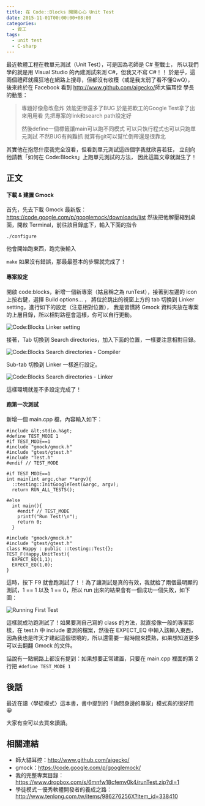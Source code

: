 ```yaml
---
title: 在 Code::Blocks 開開心心 Unit Test
date: 2015-11-01T00:00:00+08:00
categories:
  - 資工
tags:
  - unit test
  - C-sharp
---
```


最近軟體工程在教單元測試（Unit Test），可是因為老師是 C# 聖戰士，
所以我們學的就是用 Visual Studio 的內建測試來測 C#，但我又不寫 C#！！
於是乎，這兩個禮拜就瘋狂地在網路上搜尋，但都沒有收穫（或是我太弱了看不懂QwQ），
後來終於在 Facebook 看到 <http://www.github.com/aigecko/>師大貓耳控</a> 學長的動態：

> 專題好像愈改愈炸
> 效能更慘還多了BUG
> 於是把軟工的Google Test拿了出來用用看
> 先把專案的link和search path設定好
>
> 然後define一個標籤讓main可以跑不同模式
> 可以只執行程式也可以只跑單元測試
> 不然BUG有夠難抓
> 就算有git可以幫忙倒帶還是很靠北

其實他在抱怨什麼我完全沒看，但看到單元測試這四個字我就欣喜若狂，
立刻向他請教「如何在 Code:Blocks」上跑單元測試的方法，
因此這篇文章就誕生了！

## 正文

#### 下載 & 建置 Gmock

首先，先去下載 Gmock 最新版：<https://code.google.com/p/googlemock/downloads/list>
然後把他解壓縮到桌面，開啟 Terminal，前往該目錄底下，輸入下面的指令

`./configure`

他會開始跑東西，跑完後輸入

`make`
如果沒有錯誤，那最最基本的步驟就完成了！

#### 專案設定

開啟 code:blocks，新增一個新專案（姑且稱之為 runTest），接著到左邊的 icon 上按右鍵，選擇 Build options&#8230; ，
將位於跳出的視窗上方的 tab 切換到 Linker setting，進行如下的設定（注意相對位置），
我是習慣將 Gmock 資料夾放在專案的上層目錄，所以相對路徑會這樣，你可以自行更動。

![Code:Blocks Linker setting](//wildsky.cc/blog-images/2015-11-01-01-55-51-的螢幕擷圖-1024x576.png)

接著，Tab 切換到 Search directories，加入下面的位置，一樣要注意相對目錄。

![Code:Blocks Search directories - Compiler](//wildsky.cc/blog-images/2015-11-01-01-13-10-的螢幕擷圖-1024x576.png)

Sub-tab 切換到 Linker 一樣進行設定。

![Code:Blocks Search directories - Linker](//wildsky.cc/blog-images/2015-11-01-01-13-12-的螢幕擷圖-1024x576.png)

這樣環境就差不多設定完成了！

#### 跑第一次測試

新增一個 main.cpp 檔，內容輸入如下：
```
#include &lt;stdio.h&gt;
#define TEST_MODE 1
#if TEST_MODE==1
#include "gmock/gmock.h"
#include "gtest/gtest.h"
#include "Test.h"
#endif // TEST_MODE

#if TEST_MODE==1
int main(int argc,char **argv){
  ::testing::InitGoogleTest(&argc, argv);
  return RUN_ALL_TESTS();

#else
  int main(){
    #endif // TEST_MODE
    printf("Run Test!\n");
    return 0;
  }

#include "gmock/gmock.h"
#include "gtest/gtest.h"
class Happy : public ::testing::Test{};
TEST_F(Happy,UnitTest){
  EXPECT_EQ(1,1);
  EXPECT_EQ(1,0);
}
```

這時，按下 F9 就會跑測試了！！為了讓測試是真的有效，我就給了兩個最明顯的測試，1 == 1 以及 1 == 0，所以 run 出來的結果會有一個成功一個失敗，如下圖：

![Running First Test](//wildsky.cc/blog-images/2015-11-01-13-47-48-的螢幕擷圖.png)

這樣就成功跑測試了！如果要測自己寫的 class 的方法，就直接像一般的專案那樣，在 test.h 中 include 要測的檔案，然後在 EXPECT_EQ 中輸入該輸入東西，
因為我也是昨天才建起這個環境的，所以還需要一點時間來摸熟，如果想知道更多可以去翻翻 Gmock 的文件。

話說有一點網路上都沒有提到：如果想要正常建置，只要在 main.cpp 裡面的第 2 行把 `#define TEST_MODE 1`

## 後話

最近在讀〈學徒模式〉這本書，書中提到的「詢問身邊的專家」模式真的很好用 😀

大家有空可以去買來讀讀。

## 相關連結

- 師大貓耳控：<http://www.github.com/aigecko/>
- gmock：<https://code.google.com/p/googlemock/>
- 我的完整專案目錄：<https://www.dropbox.com/s/6mnfw18cfemv0k4/runTest.zip?dl=1>
- 學徒模式－優秀軟體開發者的養成之路：<http://www.tenlong.com.tw/items/986276256X?item_id=338410>
